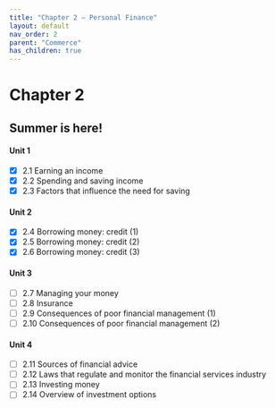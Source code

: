 ```yaml
---
title: "Chapter 2 – Personal Finance"
layout: default
nav_order: 2
parent: "Commerce"
has_children: true
---
```


# Chapter 2

## Summer is here! 

#### Unit 1
- [x] 2.1 Earning an income
- [x] 2.2 Spending and saving income
- [x] 2.3 Factors that influence the need for saving
#### Unit 2
- [x] 2.4 Borrowing money: credit (1)
- [x] 2.5 Borrowing money: credit (2)
- [x] 2.6 Borrowing money: credit (3)
#### Unit 3
- [ ] 2.7 Managing your money
- [ ] 2.8 Insurance
- [ ] 2.9 Consequences of poor financial management (1)
- [ ] 2.10 Consequences of poor financial management (2)
#### Unit 4
- [ ] 2.11 Sources of financial advice
- [ ] 2.12 Laws that regulate and monitor the financial services industry
- [ ] 2.13 Investing money
- [ ] 2.14 Overview of investment options